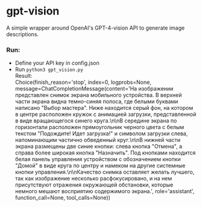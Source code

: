 # gpt-vision
A simple wrapper around OpenAI's GPT-4-vision API to generate image descriptions.

### Run:
* Define your API key in config.json  
* Run `python3 gpt_vision.py`  
Result:  
Choice(finish_reason='stop', index=0, logprobs=None, message=ChatCompletionMessage(content='На изображении представлен снимок экрана мобильного устройства. В верхней части экрана видна темно-синяя полоса, где белыми буквами написано "Выбор мастера". Ниже находится серый фон, на котором в центре расположен кружок с анимацией загрузки, представленной в виде вращающегося синего круга.\n\nВ середине экрана по горизонтали расположен прямоугольник черного цвета с белым текстом "Подождите! Идет загрузка!" и символом загрузки слева, напоминающим частично обведенный круг.\n\nВ нижней части экрана размещены две синие кнопки: слева кнопка "Отмена", а справа более широкая кнопка "Назначить". Под кнопками находится белая панель управления устройством с обозначением кнопки "Домой" в виде круга по центру и намеком на другие системные кнопки управления.\n\nКачество снимка оставляет желать лучшего, так как изображение несколько расфокусировано, и на нем присутствуют отражения окружающей обстановки, которые немного мешают восприятию содержимого экрана.', role='assistant', function_call=None, tool_calls=None))
